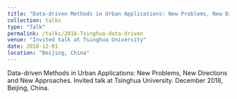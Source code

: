 ```yaml
---
title: "Data-driven Methods in Urban Applications: New Problems, New Directions and New Approaches"
collection: talks
type: "Talk"
permalink: /talks/2018-Tsinghua-data-driven
venue: "Invited talk at Tsinghua University"
date: 2018-12-01
location: "Beijing, China"
---
```



Data-driven Methods in Urban Applications: New Problems, New Directions and New Approaches. Invited talk at Tsinghua University. December 2018, Beijing, China.